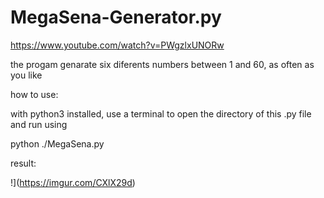 # MegaSena-Generator.py
https://www.youtube.com/watch?v=PWgzlxUNORw


the progam genarate six diferents numbers between 1 and 60, as often as you like

how to use:

with python3 installed, use a terminal to open the directory of this .py file and run using

python ./MegaSena.py

result:


!](https://imgur.com/CXlX29d)
